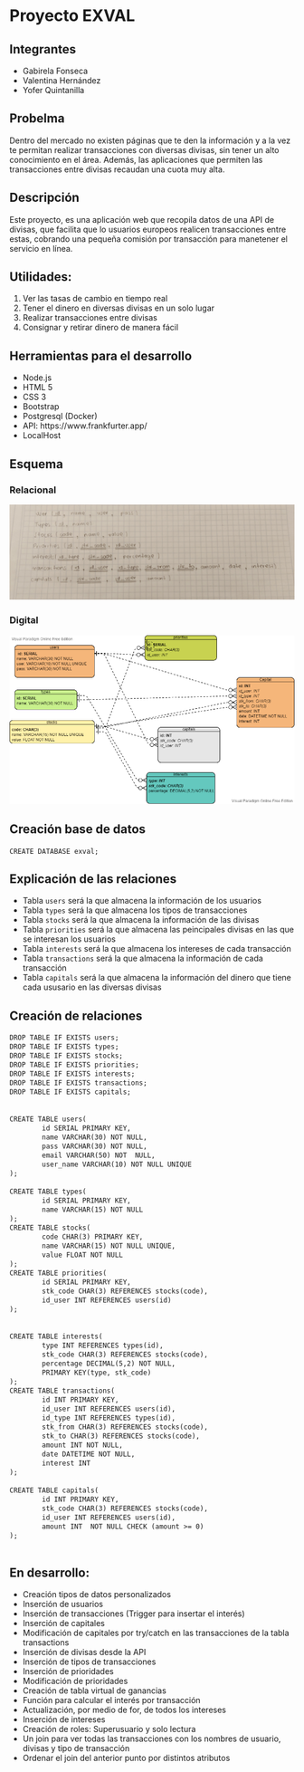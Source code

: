 # Proyecto EXVAL

## Integrantes
<ul>
<li>Gabirela Fonseca </li>
<li>Valentina Hernández </li>
<li>Yofer Quintanilla </li>
</ul>

## Probelma

Dentro del mercado no existen páginas que te den la información y a la vez te permitan realizar transacciones con diversas divisas, sin tener un alto conocimiento en el área. Además, las aplicaciones que permiten las transacciones entre divisas recaudan una cuota muy alta. 

## Descripción

Este proyecto, es una aplicación web que recopila datos de una API de divisas, que facilita que lo usuarios europeos realicen transacciones entre estas, cobrando una pequeña comisión por transacción para manetener el servicio en línea. 

## Utilidades:
 <ol>
	<li>Ver las tasas de cambio en tiempo real</li>
	<li>Tener el dinero en diversas divisas en un solo lugar</li>
	<li>Realizar transacciones entre divisas</li>
	<li>Consignar y retirar dinero de manera fácil</li> 
</ol>

## Herramientas para el desarrollo

<ul>
	<li>Node.js</li>
	<li>HTML 5</li>
	<li>CSS 3</li>
	<li>Bootstrap</li>
	<li>Postgresql (Docker)</li>
	<li>API: https://www.frankfurter.app/</li>
	<li>LocalHost</li>
</ul>


## Esquema

### Relacional

<img src = "./esquema.jpg">

### Digital

<img src = "./esquema_digital.png">

## Creación base de datos

~~~
CREATE DATABASE exval;
~~~

## Explicación de las relaciones
<ul>
	<li>Tabla <code>users</code> será la que almacena la información de los usuarios</li>
	<li>Tabla <code>types</code> será la que almacena los tipos de transacciones</li>
	<li>Tabla <code>stocks</code> será la que almacena la información de las divisas</li>
	<li>Tabla <code>priorities</code> será la que almacena las peincipales divisas en las que se interesan los usuarios</li>
	<li>Tabla <code>interests</code> será la que almacena los intereses de cada transacción</li>
	<li>Tabla <code>transactions</code> será la que almacena la información de cada transacción</li>
	<li>Tabla <code>capitals</code> será la que almacena la información del dinero que tiene cada ususario en las diversas divisas</li>
	
</ul>

## Creación de relaciones

~~~
DROP TABLE IF EXISTS users;
DROP TABLE IF EXISTS types;
DROP TABLE IF EXISTS stocks;
DROP TABLE IF EXISTS priorities;
DROP TABLE IF EXISTS interests;
DROP TABLE IF EXISTS transactions;
DROP TABLE IF EXISTS capitals;


CREATE TABLE users(
        id SERIAL PRIMARY KEY,
        name VARCHAR(30) NOT NULL,
        pass VARCHAR(30) NOT NULL,
        email VARCHAR(50) NOT  NULL,
        user_name VARCHAR(10) NOT NULL UNIQUE
);

CREATE TABLE types(
        id SERIAL PRIMARY KEY,
        name VARCHAR(15) NOT NULL
);
CREATE TABLE stocks(
        code CHAR(3) PRIMARY KEY,
        name VARCHAR(15) NOT NULL UNIQUE,
        value FLOAT NOT NULL
);
CREATE TABLE priorities(
        id SERIAL PRIMARY KEY,
        stk_code CHAR(3) REFERENCES stocks(code),
        id_user INT REFERENCES users(id)
);


CREATE TABLE interests(
        type INT REFERENCES types(id),
        stk_code CHAR(3) REFERENCES stocks(code),
        percentage DECIMAL(5,2) NOT NULL,
        PRIMARY KEY(type, stk_code)
);
CREATE TABLE transactions(
        id INT PRIMARY KEY,
        id_user INT REFERENCES users(id),
        id_type INT REFERENCES types(id),
        stk_from CHAR(3) REFERENCES stocks(code),
        stk_to CHAR(3) REFERENCES stocks(code),
        amount INT NOT NULL,
        date DATETIME NOT NULL,
        interest INT 
);

CREATE TABLE capitals(
        id INT PRIMARY KEY,
        stk_code CHAR(3) REFERENCES stocks(code),
        id_user INT REFERENCES users(id),
        amount INT  NOT NULL CHECK (amount >= 0)
);


~~~

## En desarrollo:

<ul>
<li>Creación tipos de datos personalizados</li>
<li>Inserción de usuarios</li>
<li>Inserción de transacciones (Trigger para insertar el interés)</li>
<li>Inserción de capitales</li>
<li>Modificación de capitales por try/catch en las transacciones de la tabla transactions</li>
<li>Inserción de divisas desde la API</li>
<li>Inserción de tipos de transacciones</li>
<li>Inserción de prioridades</li>
<li>Modificación de prioridades</li>
<li>Creación de tabla virtual de ganancias</li>
<li>Función para calcular el interés por transacción</li>
<li>Actualización, por medio de for, de todos los intereses</li>
<li>Inserción de intereses</li>
<li>Creación de roles: Superusuario y solo lectura</li>
<li>Un join para ver todas las transacciones con los nombres de usuario, divisas y tipo de transacción</li>
<li>Ordenar el join del anterior punto por distintos atributos</li>
</ul>


